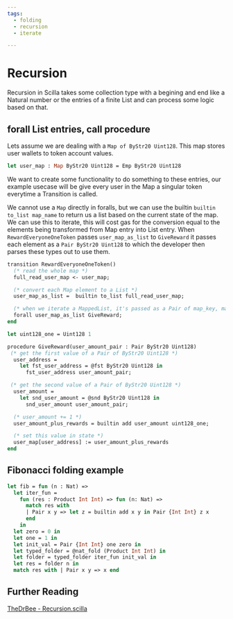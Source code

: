 ```yaml
---
tags:
  - folding
  - recursion
  - iterate

---
```


# Recursion

Recursion in Scilla takes some collection type with a begining and end like a Natural number or the entries of a finite List and can process some logic based on that.

## forall List entries, call procedure

Lets assume we are dealing with a  ```Map of ByStr20 Uint128```. This map stores user wallets to token account values.

```ocaml
let user_map : Map ByStr20 Uint128 = Emp ByStr20 Uint128
```

We want to create some functionality to do something to these entries, our example usecase will be give every user in the Map a singular token everytime a Transition is called.

We cannot use a ```Map``` directly in foralls, but we can use the builtin ```builtin to_list map_name``` to return us a list based on the current state of the map. We can use this to iterate, this will cost gas for the conversion equal to the elements being transformed from Map entry into List entry. When ```RewardEveryoneOneToken``` passes  ```user_map_as_list``` to ```GiveReward``` it passes each element as a ```Pair ByStr20 Uint128``` to which the developer then parses these types out to use them.

```ocaml
transition RewardEveryoneOneToken()
  (* read the whole map *)
  full_read_user_map <- user_map;

  (* convert each Map element to a List *)
  user_map_as_list =  builtin to_list full_read_user_map;

  (* when we iterate a MappedList, it's passed as a Pair of map_key, map_value*)
  forall user_map_as_list GiveReward;
end
```

```ocaml
let uint128_one = Uint128 1

procedure GiveReward(user_amount_pair : Pair ByStr20 Uint128)
 (* get the first value of a Pair of ByStr20 Uint128 *)
  user_address =
    let fst_user_address = @fst ByStr20 Uint128 in
      fst_user_address user_amount_pair;

 (* get the second value of a Pair of ByStr20 Uint128 *)
  user_amount =
    let snd_user_amount = @snd ByStr20 Uint128 in
      snd_user_amount user_amount_pair;

  (* user_amount += 1 *)
  user_amount_plus_rewards = builtin add user_amount uint128_one;

  (* set this value in state *)
  user_map[user_address] := user_amount_plus_rewards
end
```

## Fibonacci folding example

```ocaml
let fib = fun (n : Nat) =>
  let iter_fun =
    fun (res : Product Int Int) => fun (n: Nat) =>
      match res with
      | Pair x y => let z = builtin add x y in Pair {Int Int} z x
      end
    in
  let zero = 0 in
  let one = 1 in
  let init_val = Pair {Int Int} one zero in
  let typed_folder = @nat_fold (Product Int Int) in
  let folder = typed_folder iter_fun init_val in
  let res = folder n in
  match res with | Pair x y => x end
```

## Further Reading

[TheDrBee - Recursion.scilla](https://github.com/TheDrBee/oSCILLAtor/blob/main/contracts/Recursion.scilla)
